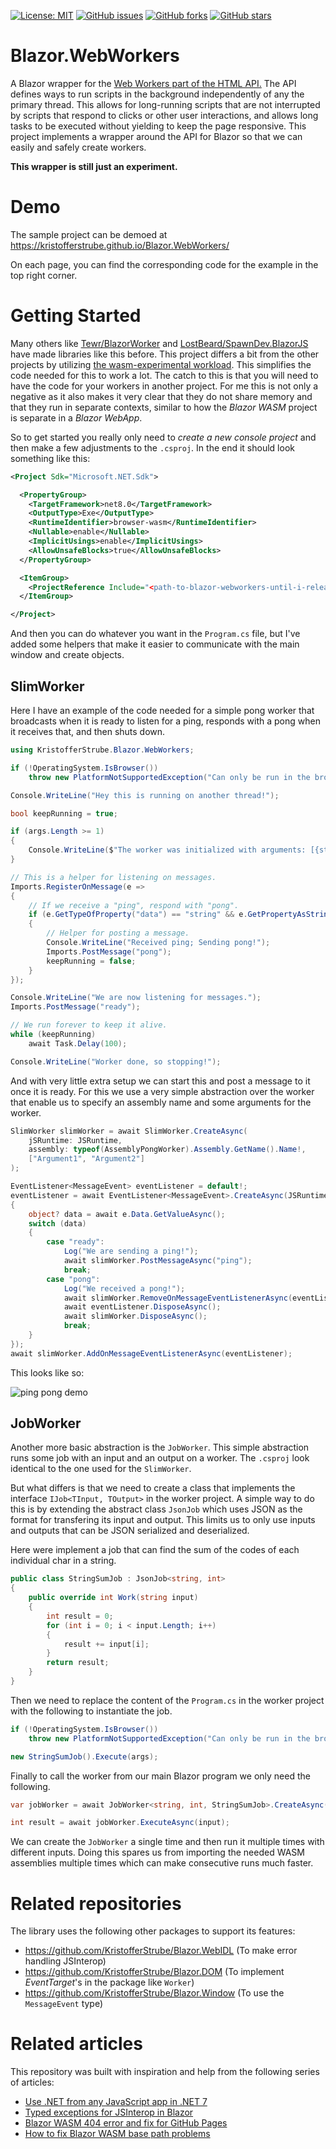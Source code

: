 [![License: MIT](https://img.shields.io/badge/License-MIT-yellow.svg)](/LICENSE)
[![GitHub issues](https://img.shields.io/github/issues/KristofferStrube/Blazor.WebWorkers)](https://github.com/KristofferStrube/Blazor.WebWorkers/issues)
[![GitHub forks](https://img.shields.io/github/forks/KristofferStrube/Blazor.WebWorkers)](https://github.com/KristofferStrube/Blazor.WebWorkers/network/members)
[![GitHub stars](https://img.shields.io/github/stars/KristofferStrube/Blazor.WebWorkers)](https://github.com/KristofferStrube/Blazor.WebWorkers/stargazers)
<!--[![NuGet Downloads (official NuGet)](https://img.shields.io/nuget/dt/KristofferStrube.Blazor.WebWorkers?label=NuGet%20Downloads)](https://www.nuget.org/packages/KristofferStrube.Blazor.WebWorkers/)-->

# Blazor.WebWorkers
A Blazor wrapper for the [Web Workers part of the HTML API.](https://html.spec.whatwg.org/multipage/workers.html)
The API defines ways to run scripts in the background independently of any the primary thread. This allows for long-running scripts that are not interrupted by scripts that respond to clicks or other user interactions, and allows long tasks to be executed without yielding to keep the page responsive. This project implements a wrapper around the API for Blazor so that we can easily and safely create workers.

**This wrapper is still just an experiment.**

# Demo
The sample project can be demoed at https://kristofferstrube.github.io/Blazor.WebWorkers/

On each page, you can find the corresponding code for the example in the top right corner.

# Getting Started

Many others like [Tewr/BlazorWorker](https://github.com/Tewr/BlazorWorker) and [LostBeard/SpawnDev.BlazorJS](https://github.com/LostBeard/SpawnDev.BlazorJS) have made libraries like this before. This project differs a bit from the other projects by utilizing [the wasm-experimental workload](https://devblogs.microsoft.com/dotnet/use-net-7-from-any-javascript-app-in-net-7/). This simplifies the code needed for this to work a lot. The catch to this is that you will need to have the code for your workers in another project. For me this is not only a negative as it also makes it very clear that they do not share memory and that they run in separate contexts, similar to how the *Blazor WASM* project is separate in a *Blazor WebApp*.

So to get started you really only need to *create a new console project* and then make a few adjustments to the `.csproj`. In the end it should look something like this:
```xml
<Project Sdk="Microsoft.NET.Sdk">

  <PropertyGroup>
    <TargetFramework>net8.0</TargetFramework>
    <OutputType>Exe</OutputType>
    <RuntimeIdentifier>browser-wasm</RuntimeIdentifier>
    <Nullable>enable</Nullable>
    <ImplicitUsings>enable</ImplicitUsings>
    <AllowUnsafeBlocks>true</AllowUnsafeBlocks>
  </PropertyGroup>

  <ItemGroup>
    <ProjectReference Include="<path-to-blazor-webworkers-until-i-release-a-nuget-package>\KristofferStrube.Blazor.WebWorkers.csproj" />
  </ItemGroup>

</Project>
```
And then you can do whatever you want in the `Program.cs` file, but I've added some helpers that make it easier to communicate with the main window and create objects.

## SlimWorker

Here I have an example of the code needed for a simple pong worker that broadcasts when it is ready to listen for a ping, responds with a pong when it receives that, and then shuts down.

```csharp
using KristofferStrube.Blazor.WebWorkers;

if (!OperatingSystem.IsBrowser())
    throw new PlatformNotSupportedException("Can only be run in the browser!");

Console.WriteLine("Hey this is running on another thread!");

bool keepRunning = true;

if (args.Length >= 1)
{
    Console.WriteLine($"The worker was initialized with arguments: [{string.Join(", ", args)}]");
}

// This is a helper for listening on messages.
Imports.RegisterOnMessage(e =>
{
    // If we receive a "ping", respond with "pong".
    if (e.GetTypeOfProperty("data") == "string" && e.GetPropertyAsString("data") == "ping")
    {
        // Helper for posting a message.
        Console.WriteLine("Received ping; Sending pong!");
        Imports.PostMessage("pong");
        keepRunning = false;
    }
});

Console.WriteLine("We are now listening for messages.");
Imports.PostMessage("ready");

// We run forever to keep it alive.
while (keepRunning)
    await Task.Delay(100);

Console.WriteLine("Worker done, so stopping!");
```

And with very little extra setup we can start this and post a message to it once it is ready. For this we use a very simple abstraction over the worker that enable us to specify an assembly name and some arguments for the worker.

```csharp
SlimWorker slimWorker = await SlimWorker.CreateAsync(
    jSRuntime: JSRuntime,
    assembly: typeof(AssemblyPongWorker).Assembly.GetName().Name!,
    ["Argument1", "Argument2"]
);

EventListener<MessageEvent> eventListener = default!;
eventListener = await EventListener<MessageEvent>.CreateAsync(JSRuntime, async e =>
{
    object? data = await e.Data.GetValueAsync();
    switch (data)
    {
        case "ready":
            Log("We are sending a ping!");
            await slimWorker.PostMessageAsync("ping");
            break;
        case "pong":
            Log("We received a pong!");
            await slimWorker.RemoveOnMessageEventListenerAsync(eventListener);
            await eventListener.DisposeAsync();
            await slimWorker.DisposeAsync();
            break;
    }
});
await slimWorker.AddOnMessageEventListenerAsync(eventListener);
```
This looks like so:

![ping pong demo](./docs/ping-pong.gif?raw=true)

## JobWorker

Another more basic abstraction is the `JobWorker`. This simple abstraction runs some job with an input and an output on a worker. The `.csproj` look identical to the one used for the `SlimWorker`.

But what differs is that we need to create a class that implements the interface `IJob<TInput, TOutput>` in the worker project. A simple way to do this is by extending the abstract class `JsonJob` which uses JSON as the format for transfering its input and output. This limits us to only use inputs and outputs that can be JSON serialized and deserialized.

Here were implement a job that can find the sum of the codes of each individual char in a string.

```csharp
public class StringSumJob : JsonJob<string, int>
{
    public override int Work(string input)
    {
        int result = 0;
        for (int i = 0; i < input.Length; i++)
        {
            result += input[i];
        }
        return result;
    }
}
```

Then we need to replace the content of the `Program.cs` in the worker project with the following to instantiate the job.

```csharp
if (!OperatingSystem.IsBrowser())
    throw new PlatformNotSupportedException("Can only be run in the browser!");

new StringSumJob().Execute(args);
```

Finally to call the worker from our main Blazor program we only need the following.

```csharp
var jobWorker = await JobWorker<string, int, StringSumJob>.CreateAsync(JSRuntime);

int result = await jobWorker.ExecuteAsync(input);
```

We can create the `JobWorker` a single time and then run it multiple times with different inputs. Doing this spares us from importing the needed WASM assemblies multiple times which can make consecutive runs much faster.


# Related repositories
The library uses the following other packages to support its features:
- https://github.com/KristofferStrube/Blazor.WebIDL (To make error handling JSInterop)
- https://github.com/KristofferStrube/Blazor.DOM (To implement *EventTarget*'s in the package like `Worker`)
- https://github.com/KristofferStrube/Blazor.Window (To use the `MessageEvent` type)

# Related articles
This repository was built with inspiration and help from the following series of articles:

- [Use .NET from any JavaScript app in .NET 7](https://devblogs.microsoft.com/dotnet/use-net-7-from-any-javascript-app-in-net-7/)
- [Typed exceptions for JSInterop in Blazor](https://kristoffer-strube.dk/post/typed-exceptions-for-jsinterop-in-blazor/)
- [Blazor WASM 404 error and fix for GitHub Pages](https://blog.elmah.io/blazor-wasm-404-error-and-fix-for-github-pages/)
- [How to fix Blazor WASM base path problems](https://blog.elmah.io/how-to-fix-blazor-wasm-base-path-problems/)
